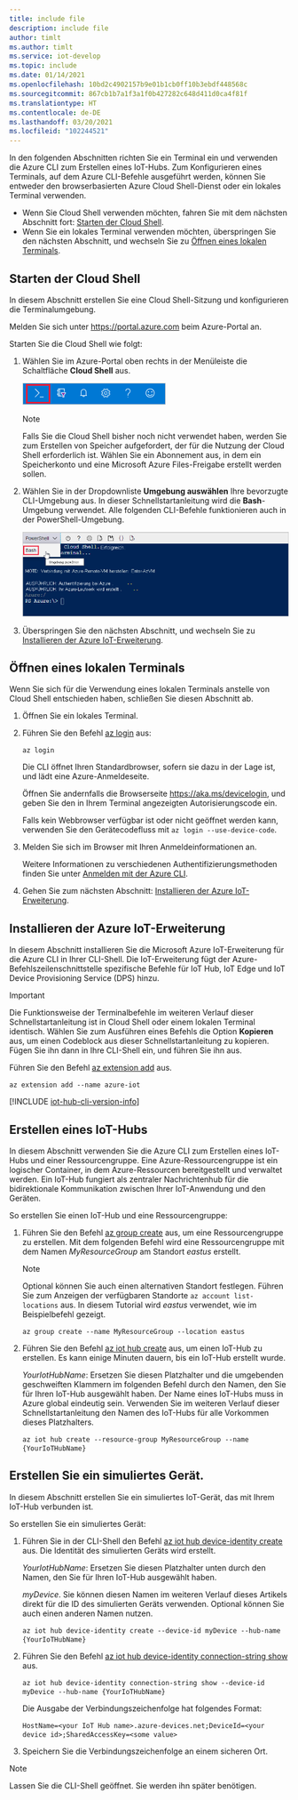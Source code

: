 ```yaml
---
title: include file
description: include file
author: timlt
ms.author: timlt
ms.service: iot-develop
ms.topic: include
ms.date: 01/14/2021
ms.openlocfilehash: 10bd2c4902157b9e01b1cb0ff10b3ebdf448568c
ms.sourcegitcommit: 867cb1b7a1f3a1f0b427282c648d411d0ca4f81f
ms.translationtype: HT
ms.contentlocale: de-DE
ms.lasthandoff: 03/20/2021
ms.locfileid: "102244521"
---
```

In den folgenden Abschnitten richten Sie ein Terminal ein und verwenden die Azure CLI zum Erstellen eines IoT-Hubs. Zum Konfigurieren eines Terminals, auf dem Azure CLI-Befehle ausgeführt werden, können Sie entweder den browserbasierten Azure Cloud Shell-Dienst oder ein lokales Terminal verwenden.
* Wenn Sie Cloud Shell verwenden möchten, fahren Sie mit dem nächsten Abschnitt fort: [Starten der Cloud Shell](#launch-the-cloud-shell). 
* Wenn Sie ein lokales Terminal verwenden möchten, überspringen Sie den nächsten Abschnitt, und wechseln Sie zu [Öffnen eines lokalen Terminals](#open-a-local-terminal).

## <a name="launch-the-cloud-shell"></a>Starten der Cloud Shell
In diesem Abschnitt erstellen Sie eine Cloud Shell-Sitzung und konfigurieren die Terminalumgebung.

Melden Sie sich unter https://portal.azure.com beim Azure-Portal an.  

Starten Sie die Cloud Shell wie folgt:

1. Wählen Sie im Azure-Portal oben rechts in der Menüleiste die Schaltfläche **Cloud Shell** aus. 

    ![Schaltfläche „Cloud Shell“ im Azure-Portal](media/iot-hub-include-create-hub-cli/cloud-shell-button.png)

    > [!NOTE]
    > Falls Sie die Cloud Shell bisher noch nicht verwendet haben, werden Sie zum Erstellen von Speicher aufgefordert, der für die Nutzung der Cloud Shell erforderlich ist.  Wählen Sie ein Abonnement aus, in dem ein Speicherkonto und eine Microsoft Azure Files-Freigabe erstellt werden sollen. 

2. Wählen Sie in der Dropdownliste **Umgebung auswählen** Ihre bevorzugte CLI-Umgebung aus. In dieser Schnellstartanleitung wird die **Bash**-Umgebung verwendet. Alle folgenden CLI-Befehle funktionieren auch in der PowerShell-Umgebung. 

    ![Auswählen der CLI-Umgebung](media/iot-hub-include-create-hub-cli/cloud-shell-environment.png)

3. Überspringen Sie den nächsten Abschnitt, und wechseln Sie zu [Installieren der Azure IoT-Erweiterung](#install-the-azure-iot-extension). 

## <a name="open-a-local-terminal"></a>Öffnen eines lokalen Terminals
Wenn Sie sich für die Verwendung eines lokalen Terminals anstelle von Cloud Shell entschieden haben, schließen Sie diesen Abschnitt ab.  

1. Öffnen Sie ein lokales Terminal.
1. Führen Sie den Befehl [az login](/cli/azure/reference-index#az_login) aus:

   ```azurecli
   az login
   ```

    Die CLI öffnet Ihren Standardbrowser, sofern sie dazu in der Lage ist, und lädt eine Azure-Anmeldeseite.

    Öffnen Sie andernfalls die Browserseite https://aka.ms/devicelogin, und geben Sie den in Ihrem Terminal angezeigten Autorisierungscode ein.

    Falls kein Webbrowser verfügbar ist oder nicht geöffnet werden kann, verwenden Sie den Gerätecodefluss mit `az login --use-device-code`.

1. Melden Sie sich im Browser mit Ihren Anmeldeinformationen an.

    Weitere Informationen zu verschiedenen Authentifizierungsmethoden finden Sie unter [Anmelden mit der Azure CLI]( /cli/azure/authenticate-azure-cli ).

1. Gehen Sie zum nächsten Abschnitt: [Installieren der Azure IoT-Erweiterung](#install-the-azure-iot-extension). 

## <a name="install-the-azure-iot-extension"></a>Installieren der Azure IoT-Erweiterung
In diesem Abschnitt installieren Sie die Microsoft Azure IoT-Erweiterung für die Azure CLI in Ihrer CLI-Shell. Die IoT-Erweiterung fügt der Azure-Befehlszeilenschnittstelle spezifische Befehle für IoT Hub, IoT Edge und IoT Device Provisioning Service (DPS) hinzu.

> [!IMPORTANT]
> Die Funktionsweise der Terminalbefehle im weiteren Verlauf dieser Schnellstartanleitung ist in Cloud Shell oder einem lokalen Terminal identisch. Wählen Sie zum Ausführen eines Befehls die Option **Kopieren** aus, um einen Codeblock aus dieser Schnellstartanleitung zu kopieren. Fügen Sie ihn dann in Ihre CLI-Shell ein, und führen Sie ihn aus.

Führen Sie den Befehl [az extension add](/cli/azure/extension#az-extension-add) aus. 

   ```azurecli
   az extension add --name azure-iot
   ```
[!INCLUDE [iot-hub-cli-version-info](iot-hub-cli-version-info.md)]

## <a name="create-an-iot-hub"></a>Erstellen eines IoT-Hubs
In diesem Abschnitt verwenden Sie die Azure CLI zum Erstellen eines IoT-Hubs und einer Ressourcengruppe.  Eine Azure-Ressourcengruppe ist ein logischer Container, in dem Azure-Ressourcen bereitgestellt und verwaltet werden. Ein IoT-Hub fungiert als zentraler Nachrichtenhub für die bidirektionale Kommunikation zwischen Ihrer IoT-Anwendung und den Geräten. 

So erstellen Sie einen IoT-Hub und eine Ressourcengruppe:

1. Führen Sie den Befehl [az group create](/cli/azure/group#az-group-create) aus, um eine Ressourcengruppe zu erstellen. Mit dem folgenden Befehl wird eine Ressourcengruppe mit dem Namen *MyResourceGroup* am Standort *eastus* erstellt. 
    >[!NOTE]
    > Optional können Sie auch einen alternativen Standort festlegen. Führen Sie zum Anzeigen der verfügbaren Standorte `az account list-locations` aus. In diesem Tutorial wird *eastus* verwendet, wie im Beispielbefehl gezeigt. 

    ```azurecli
    az group create --name MyResourceGroup --location eastus
    ```

1. Führen Sie den Befehl [az iot hub create](/cli/azure/iot/hub#az-iot-hub-create) aus, um einen IoT-Hub zu erstellen. Es kann einige Minuten dauern, bis ein IoT-Hub erstellt wurde. 

    *YourIotHubName*: Ersetzen Sie diesen Platzhalter und die umgebenden geschweiften Klammern im folgenden Befehl durch den Namen, den Sie für Ihren IoT-Hub ausgewählt haben. Der Name eines IoT-Hubs muss in Azure global eindeutig sein. Verwenden Sie im weiteren Verlauf dieser Schnellstartanleitung den Namen des IoT-Hubs für alle Vorkommen dieses Platzhalters.

    ```azurecli
    az iot hub create --resource-group MyResourceGroup --name {YourIoTHubName}
    ```

## <a name="create-a-simulated-device"></a>Erstellen Sie ein simuliertes Gerät.
In diesem Abschnitt erstellen Sie ein simuliertes IoT-Gerät, das mit Ihrem IoT-Hub verbunden ist. 

So erstellen Sie ein simuliertes Gerät:
1. Führen Sie in der CLI-Shell den Befehl [az iot hub device-identity create](/cli/azure/ext/azure-iot/iot/hub/device-identity#ext-azure-iot-az-iot-hub-device-identity-create) aus. Die Identität des simulierten Geräts wird erstellt. 

    *YourIotHubName*: Ersetzen Sie diesen Platzhalter unten durch den Namen, den Sie für Ihren IoT-Hub ausgewählt haben. 

    *myDevice*. Sie können diesen Namen im weiteren Verlauf dieses Artikels direkt für die ID des simulierten Geräts verwenden. Optional können Sie auch einen anderen Namen nutzen. 

    ```azurecli
    az iot hub device-identity create --device-id myDevice --hub-name {YourIoTHubName} 
    ```

1.  Führen Sie den Befehl [az iot hub device-identity connection-string show](/cli/azure/ext/azure-iot/iot/hub/device-identity/connection-string#ext_azure_iot_az_iot_hub_device_identity_connection_string_show) aus. 

    ```azurecli
    az iot hub device-identity connection-string show --device-id myDevice --hub-name {YourIoTHubName}
    ```

    Die Ausgabe der Verbindungszeichenfolge hat folgendes Format:

    ```Output
    HostName=<your IoT Hub name>.azure-devices.net;DeviceId=<your device id>;SharedAccessKey=<some value>
    ```

1. Speichern Sie die Verbindungszeichenfolge an einem sicheren Ort. 

> [!NOTE]
> Lassen Sie die CLI-Shell geöffnet. Sie werden ihn später benötigen.